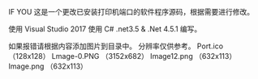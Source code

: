 IF YOU
这是一个更改已安装打印机端口的软件程序源码，根据需要进行修改。

使用 Visual Studio 2017 使用 C# .net3.5 & .Net 4.5.1 编写。

如果报错请根据内容添加图片到目录中。
分辨率仅供参考。
Port.ico （128x128）
Lmage-0.PNG （3152x682）
Image12.png （632x113）
Image.png （632x113）
